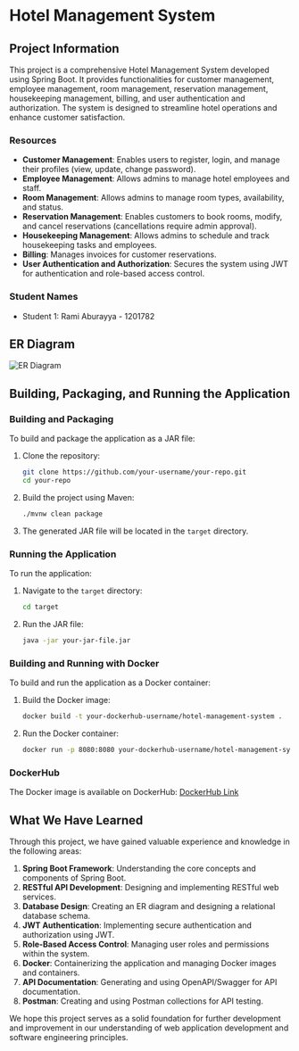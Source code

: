 # Hotel Management System

## Project Information

This project is a comprehensive Hotel Management System developed using Spring Boot. It provides functionalities for customer management, employee management, room management, reservation management, housekeeping management, billing, and user authentication and authorization. The system is designed to streamline hotel operations and enhance customer satisfaction.

### Resources

- **Customer Management**: Enables users to register, login, and manage their profiles (view, update, change password).
- **Employee Management**: Allows admins to manage hotel employees and staff.
- **Room Management**: Allows admins to manage room types, availability, and status.
- **Reservation Management**: Enables customers to book rooms, modify, and cancel reservations (cancellations require admin approval).
- **Housekeeping Management**: Allows admins to schedule and track housekeeping tasks and employees.
- **Billing**: Manages invoices for customer reservations.
- **User Authentication and Authorization**: Secures the system using JWT for authentication and role-based access control.

### Student Names

- Student 1: Rami Aburayya - 1201782

## ER Diagram

![ER Diagram](path/to/your/er-diagram.png)

## Building, Packaging, and Running the Application

### Building and Packaging

To build and package the application as a JAR file:

1. Clone the repository:
    ```bash
    git clone https://github.com/your-username/your-repo.git
    cd your-repo
    ```

2. Build the project using Maven:
    ```bash
    ./mvnw clean package
    ```

3. The generated JAR file will be located in the `target` directory.

### Running the Application

To run the application:

1. Navigate to the `target` directory:
    ```bash
    cd target
    ```

2. Run the JAR file:
    ```bash
    java -jar your-jar-file.jar
    ```

### Building and Running with Docker

To build and run the application as a Docker container:

1. Build the Docker image:
    ```bash
    docker build -t your-dockerhub-username/hotel-management-system .
    ```

2. Run the Docker container:
    ```bash
    docker run -p 8080:8080 your-dockerhub-username/hotel-management-system
    ```

### DockerHub

The Docker image is available on DockerHub: [DockerHub Link]((https://hub.docker.com/r/ramiaburaya/hotel-management-app))

## What We Have Learned

Through this project, we have gained valuable experience and knowledge in the following areas:

1. **Spring Boot Framework**: Understanding the core concepts and components of Spring Boot.
2. **RESTful API Development**: Designing and implementing RESTful web services.
3. **Database Design**: Creating an ER diagram and designing a relational database schema.
4. **JWT Authentication**: Implementing secure authentication and authorization using JWT.
5. **Role-Based Access Control**: Managing user roles and permissions within the system.
6. **Docker**: Containerizing the application and managing Docker images and containers.
7. **API Documentation**: Generating and using OpenAPI/Swagger for API documentation.
8. **Postman**: Creating and using Postman collections for API testing.

We hope this project serves as a solid foundation for further development and improvement in our understanding of web application development and software engineering principles.
